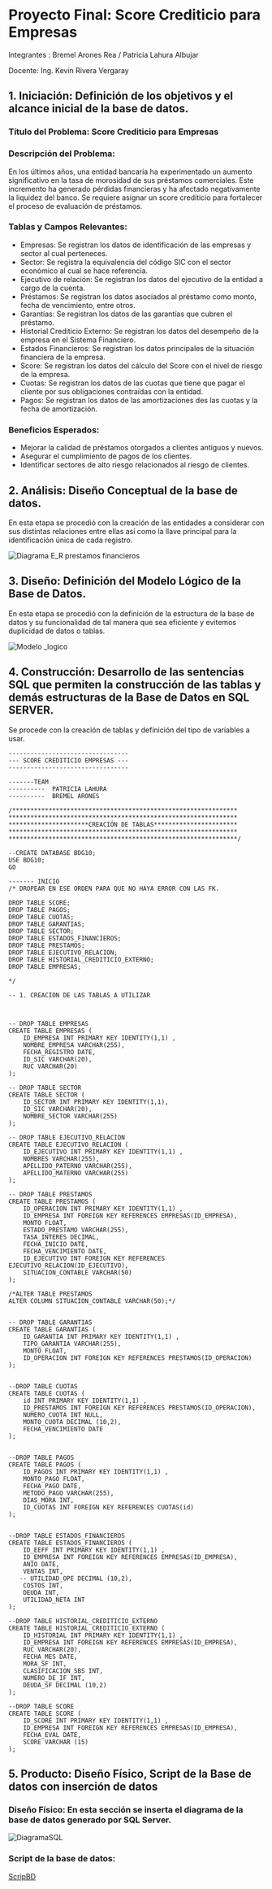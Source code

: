 # Proyecto Final: Score Crediticio para Empresas
Integrantes : Bremel Arones Rea / Patricia Lahura Albujar

Docente: Ing. Kevin Rivera Vergaray

## **1. Iniciación: Definición de los objetivos y el alcance inicial de la base de datos.**
### Título del Problema:  Score Crediticio para Empresas
### **Descripción del Problema:**
En los últimos años, una entidad bancaria ha experimentado un aumento significativo en la tasa de morosidad de sus préstamos comerciales. Este incremento ha generado pérdidas financieras y ha afectado negativamente la liquidez del banco. Se requiere asignar un score crediticio para fortalecer el proceso de evaluación de préstamos.

### **Tablas y Campos Relevantes:**

- Empresas: Se registran los datos de identificación de las empresas y sector al cual perteneces.
- Sector: Se registra la equivalencia del código SIC con el sector económico al cual se hace referencia. 
- Ejecutivo de relación: Se registran los datos del ejecutivo de la entidad a cargo de la cuenta. 
- Préstamos: Se registran los datos asociados al préstamo como monto, fecha de vencimiento, entre otros. 
- Garantías: Se registran los datos de las garantías que cubren el préstamo.
- Historial Crediticio Externo: Se registran los datos del desempeño de la empresa en el Sistema Financiero. 
- Estados Financieros: Se registran los datos principales de la situación financiera de la empresa. 
- Score: Se registran los datos del cálculo del Score con el nivel de riesgo de la empresa. 
- Cuotas: Se registran los datos de las cuotas que tiene que pagar el cliente por sus obligaciones contraídas con la entidad. 
- Pagos: Se registran los datos de las amortizaciones des las cuotas y la fecha de amortización. 


### **Beneficios Esperados:**
- Mejorar la calidad de préstamos otorgados a clientes antiguos y nuevos. 
- Asegurar el cumplimiento de pagos de los clientes.
- Identificar sectores de alto riesgo relacionados al riesgo de clientes.

## **2. Análisis: Diseño Conceptual de la base de datos.**

En esta etapa se procedió con la creación de las entidades a considerar con sus distintas relaciones entre ellas así como la llave principal para la identificación única de cada registro.

![Diagrama E_R prestamos financieros](https://github.com/Bremel1011/Bremel1011/blob/main/Diagrama%20E_R%20-%20ScoreEmpresa.jpg?raw=true)

## **3. Diseño: Definición del Modelo Lógico de la Base de Datos.**

En esta etapa se procedió con la definición de la estructura de la base de datos y su funcionalidad de tal manera que sea eficiente y evitemos duplicidad de datos o tablas.

![Modelo _logico](https://github.com/Bremel1011/Bremel1011/blob/main/score-crediticio-empresas_1.png?raw=true)

## **4. Construcción: Desarrollo de las sentencias SQL que permiten la construcción de las tablas y demás estructuras de la Base de Datos en SQL SERVER.**

Se procede con la creación de tablas y definición del tipo de variables a usar.

```
---------------------------------
--- SCORE CREDITICIO EMPRESAS ---
---------------------------------

-------TEAM
----------  PATRICIA LAHURA
----------  BREMEL ARONES

/**************************************************************
***************************************************************
**********************CREACIÓN DE TABLAS***********************
***************************************************************
***************************************************************/

--CREATE DATABASE BDG10;
USE BDG10;
GO

------- INICIO
/* DROPEAR EN ESE ORDEN PARA QUE NO HAYA ERROR CON LAS FK.

DROP TABLE SCORE;
DROP TABLE PAGOS;
DROP TABLE CUOTAS;
DROP TABLE GARANTIAS;
DROP TABLE SECTOR;
DROP TABLE ESTADOS_FINANCIEROS;
DROP TABLE PRESTAMOS;
DROP TABLE EJECUTIVO_RELACION;
DROP TABLE HISTORIAL_CREDITICIO_EXTERNO;
DROP TABLE EMPRESAS;

*/

-- 1. CREACION DE LAS TABLAS A UTILIZAR



-- DROP TABLE EMPRESAS
CREATE TABLE EMPRESAS (
    ID_EMPRESA INT PRIMARY KEY IDENTITY(1,1) ,
    NOMBRE_EMPRESA VARCHAR(255),
    FECHA_REGISTRO DATE,
    ID_SIC VARCHAR(20),
    RUC VARCHAR(20)
);

-- DROP TABLE SECTOR
CREATE TABLE SECTOR (
    ID_SECTOR INT PRIMARY KEY IDENTITY(1,1),
	ID_SIC VARCHAR(20),
    NOMBRE_SECTOR VARCHAR(255)
);

-- DROP TABLE EJECUTIVO_RELACION
CREATE TABLE EJECUTIVO_RELACION (
    ID_EJECUTIVO INT PRIMARY KEY IDENTITY(1,1) ,
    NOMBRES VARCHAR(255),
    APELLIDO_PATERNO VARCHAR(255),
    APELLIDO_MATERNO VARCHAR(255)
);

-- DROP TABLE PRESTAMOS
CREATE TABLE PRESTAMOS (
    ID_OPERACION INT PRIMARY KEY IDENTITY(1,1) ,
    ID_EMPRESA INT FOREIGN KEY REFERENCES EMPRESAS(ID_EMPRESA),
    MONTO FLOAT,
    ESTADO_PRESTAMO VARCHAR(255),
    TASA_INTERES DECIMAL,
    FECHA_INICIO DATE,
    FECHA_VENCIMIENTO DATE,
    ID_EJECUTIVO INT FOREIGN KEY REFERENCES EJECUTIVO_RELACION(ID_EJECUTIVO),
    SITUACION_CONTABLE VARCHAR(50)
);

/*ALTER TABLE PRESTAMOS
ALTER COLUMN SITUACION_CONTABLE VARCHAR(50);*/


-- DROP TABLE GARANTIAS
CREATE TABLE GARANTIAS (
    ID_GARANTIA INT PRIMARY KEY IDENTITY(1,1) ,
    TIPO_GARANTIA VARCHAR(255),
    MONTO FLOAT,
    ID_OPERACION INT FOREIGN KEY REFERENCES PRESTAMOS(ID_OPERACION)
);


--DROP TABLE CUOTAS
CREATE TABLE CUOTAS (
    id INT PRIMARY KEY IDENTITY(1,1) ,
    ID_PRESTAMOS INT FOREIGN KEY REFERENCES PRESTAMOS(ID_OPERACION),
    NUMERO_CUOTA INT NULL,
    MONTO_CUOTA DECIMAL (10,2),
    FECHA_VENCIMIENTO DATE
);


--DROP TABLE PAGOS
CREATE TABLE PAGOS (
    ID_PAGOS INT PRIMARY KEY IDENTITY(1,1) ,
    MONTO_PAGO FLOAT,
    FECHA_PAGO DATE,
    METODO_PAGO VARCHAR(255),
    DIAS_MORA INT,
    ID_CUOTAS INT FOREIGN KEY REFERENCES CUOTAS(id)
);


--DROP TABLE ESTADOS_FINANCIEROS
CREATE TABLE ESTADOS_FINANCIEROS (
    ID_EEFF INT PRIMARY KEY IDENTITY(1,1) ,
    ID_EMPRESA INT FOREIGN KEY REFERENCES EMPRESAS(ID_EMPRESA),
    ANIO DATE,
    VENTAS INT,
   -- UTILIDAD_OPE DECIMAL (10,2),
    COSTOS INT,
    DEUDA INT,
    UTILIDAD_NETA INT
);

--DROP TABLE HISTORIAL_CREDITICIO_EXTERNO
CREATE TABLE HISTORIAL_CREDITICIO_EXTERNO (
    ID_HISTORIAL INT PRIMARY KEY IDENTITY(1,1) ,
	ID_EMPRESA INT FOREIGN KEY REFERENCES EMPRESAS(ID_EMPRESA),
    RUC VARCHAR(20),
    FECHA_MES DATE,
    MORA_SF INT,
    CLASIFICACION_SBS INT,
    NUMERO_DE_IF INT,
    DEUDA_SF DECIMAL (10,2)
);

--DROP TABLE SCORE
CREATE TABLE SCORE (
    ID_SCORE INT PRIMARY KEY IDENTITY(1,1) ,
    ID_EMPRESA INT FOREIGN KEY REFERENCES EMPRESAS(ID_EMPRESA),
    FECHA_EVAL DATE,
    SCORE VARCHAR (15)
);
```

## **5. Producto: Diseño Físico, Script de la Base de datos con inserción de datos**

### Diseño Físico: En esta sección se inserta el diagrama de la base de datos generado por SQL Server.

![DiagramaSQL](https://github.com/Bremel1011/Bremel1011/blob/main/DIAGRAMA%20SQL.png?raw=true)

### Script de la base de datos: 

[ScripBD](docs/SCRIPTBDG10.sql)






